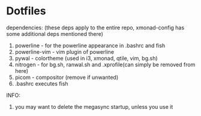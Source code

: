 # Dotfiles

dependencies: (these deps apply to the entire repo, xmonad-config has some additional deps mentioned there)
  1. powerline - for the powerline appearance in .bashrc and fish
  2. powerline-vim - vim plugin of powerline
  4. pywal - colortheme (used in i3, xmonad, qtile, vim, bg.sh)
  5. nitrogen - for bg.sh, ranwal.sh and .xprofile(can simply be removed from here)
  6. picom - compositor (remove if unwanted)
  7. .bashrc executes fish

INFO:
  1. you may want to delete the megasync startup, unless you use it 
